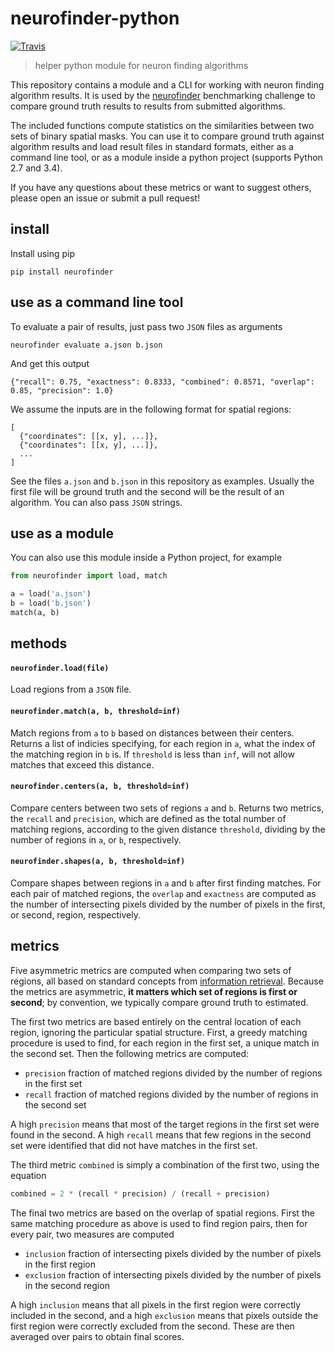 # neurofinder-python

[![Travis](https://img.shields.io/travis/codeneuro/neurofinder-python.svg?style=flat-square)]()

> helper python module for neuron finding algorithms

This repository contains a module and a CLI for working with neuron finding algorithm results. It is used by the [neurofinder](https://github.com/codeneuro/neurofinder) benchmarking challenge to compare ground truth results to results from submitted algorithms.

The included functions compute statistics on the similarities between two sets of binary spatial masks. You can use it to compare ground truth against algorithm results and load result files in standard formats, either as a command line tool, or as a module inside a python project (supports Python 2.7 and 3.4).

If you have any questions about these metrics or want to suggest others, please open an issue or submit a pull request!

## install

Install using pip

```
pip install neurofinder
```

## use as a command line tool

To evaluate a pair of results, just pass two `JSON` files as arguments

```
neurofinder evaluate a.json b.json
```

And get this output

```
{"recall": 0.75, "exactness": 0.8333, "combined": 0.8571, "overlap": 0.85, "precision": 1.0}
```

We assume the inputs are in the following format for spatial regions:

```
[
  {"coordinates": [[x, y], ...]}, 
  {"coordinates": [[x, y], ...]}, 
  ...
]
```

See the files `a.json` and `b.json` in this repository as examples. Usually the first file will be ground truth and the second will be the result of an algorithm. You can also pass `JSON` strings. 

## use as a module

You can also use this module inside a Python project, for example

```python
from neurofinder import load, match

a = load('a.json')
b = load('b.json')
match(a, b)
```

## methods

#### `neurofinder.load(file)`

Load regions from a `JSON` file.

#### `neurofinder.match(a, b, threshold=inf)`

Match regions from `a` to `b` based on distances between their centers. Returns a list of indicies specifying, for each region in `a`, what the index of the matching region in `b` is. If `threshold` is less than `inf`, will not allow matches that exceed this distance.

#### `neurofinder.centers(a, b, threshold=inf)`

Compare centers between two sets of regions `a` and `b`. Returns two metrics, the `recall` and `precision`, which are defined as the total number of matching regions, according to the given distance `threshold`, dividing by the number of regions in `a`, or `b`, respectively.

#### `neurofinder.shapes(a, b, threshold=inf)`

Compare shapes between regions in `a` and `b` after first finding matches. For each pair of matched regions, the `overlap` and `exactness` are computed as the number of intersecting pixels divided by the number of pixels in the first, or second, region, respectively.

## metrics

Five asymmetric metrics are computed when comparing two sets of regions, all based on standard concepts from [information retrieval](https://en.wikipedia.org/wiki/Information_retrieval). Because the metrics are asymmetric, **it matters which set of regions is first or second**; by convention, we typically compare ground truth to estimated.

The first two metrics are based entirely on the central location of each region, ignoring the particular spatial structure. First, a greedy matching procedure is used to find, for each region in the first set, a unique match in the second set. Then the following metrics are computed:

- `precision` fraction of matched regions divided by the number of regions in the first set
- `recall` fraction of matched regions divided by the number of regions in the second set

A high `precision` means that most of the target regions in the first set were found in the second. A high `recall` means that few regions in the second set were identified that did not have matches in the first set.

The third metric `combined` is simply a combination of the first two, using the equation 

```python
combined = 2 * (recall * precision) / (recall + precision)
```

The final two metrics are based on the overlap of spatial regions. First the same matching procedure as above is used to find region pairs, then for every pair, two measures are computed

- `inclusion` fraction of intersecting pixels divided by the number of pixels in the first region
- `exclusion` fraction of intersecting pixels divided by the number of pixels in the second region

A high `inclusion` means that all pixels in the first region were correctly included in the second, and a high `exclusion` means that pixels outside the first region were correctly excluded from the second. These are then averaged over pairs to obtain final scores.